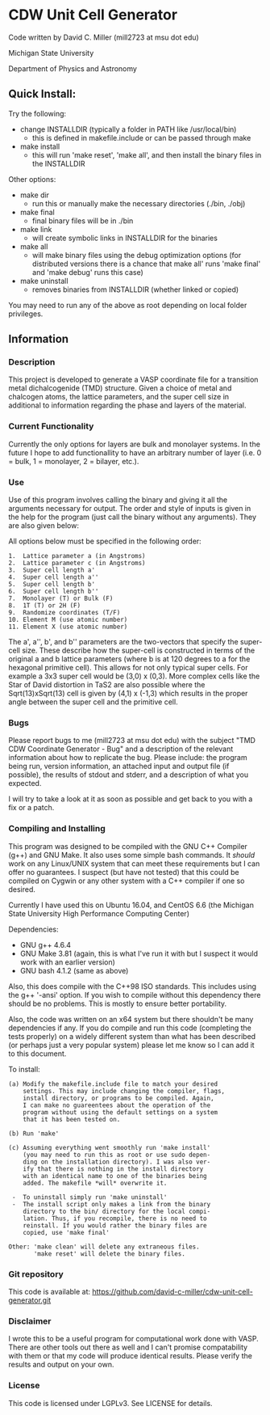 # CDW Unit Cell Generator

Code written by David C. Miller (mill2723 at msu dot edu)

Michigan State University

Department of Physics and Astronomy

## Quick Install:
 
Try the following:
+ change INSTALLDIR (typically a folder in PATH like
  /usr/local/bin)
  - this is defined in makefile.include or can be passed
    through make
+ make install
  - this will run 'make reset', 'make all', and then
  install the binary files in the INSTALLDIR

Other options:
+ make dir
  - run this or manually make the necessary directories (./bin,
  ./obj)
+ make final
  - final binary files will be in ./bin
+ make link
  - will create symbolic links in INSTALLDIR for the binaries
+ make all
  - will make binary files using the debug optimization options
  (for distributed versions there is a chance that make all'
  runs 'make final' and 'make debug' runs this case)
+ make uninstall
  - removes binaries from INSTALLDIR (whether linked or copied)

You may need to run any of the above as root depending on 
local folder privileges.

## Information

### Description
This project is developed to generate a VASP coordinate file for a
transition metal dichalcogenide (TMD) structure. Given a choice of
metal and chalcogen atoms, the lattice parameters, and the super cell
size in additional to information regarding the phase and layers of
the material.

### Current Functionality
Currently the only options for layers are bulk and monolayer systems.
In the future I hope to add functionallity to have an arbitrary number
of layer (i.e. 0 = bulk, 1 = monolayer, 2 = bilayer, etc.).

### Use
Use of this program involves calling the binary and giving it all the
arguments necessary for output. The order and style of inputs is given
in the help for the program (just call the binary without any arguments).
They are also given below:

All options below must be specified in the following order:

	1.  Lattice parameter a (in Angstroms)
	2.  Lattice parameter c (in Angstroms)
	3.  Super cell length a'
	4.  Super cell length a''
	5.  Super cell length b'
	6.  Super cell length b''
	7.  Monolayer (T) or Bulk (F)
	8.  1T (T) or 2H (F)
	9.  Randomize coordinates (T/F)
	10. Element M (use atomic number)
	11. Element X (use atomic number)

The a', a'', b', and b'' parameters are the two-vectors that specify the
super-cell size. These describe how the super-cell is constructed in terms
of the original a and b lattice parameters (where b is at 120 degrees to
a for the hexagonal primitive cell). This allows for not only typical super
cells. For example a 3x3 super cell would be (3,0) x (0,3). More complex
cells like the Star of David distortion in TaS2 are also possible where the
Sqrt(13)xSqrt(13) cell is given by (4,1) x (-1,3) which results in the proper
angle between the super cell and the primitive cell.

### Bugs

Please report bugs to me (mill2723 at msu dot edu) with the subject
"TMD CDW Coordinate Generator - Bug" and a description of the relevant
information about how to replicate the bug. Please include: the program
being run, version information, an attached input and output file (if
possible), the results of stdout and stderr, and a description of what
you expected. 

I will try to take a look at it as soon as possible and get back to
you with a fix or a patch.

### Compiling and Installing

This program was designed to be compiled with the GNU C++ Compiler
(g++) and GNU Make. It also uses some simple bash commands. It *should*
work on any Linux/UNIX system that can meet these requirements but I can
offer no guarantees. I suspect (but have not tested) that this could be
compiled on Cygwin or any other system with a C++ compiler if one so
desired.

Currently I have used this on Ubuntu 16.04, and CentOS 6.6 (the Michigan
State University High Performance Computing Center)

Dependencies:

+ GNU g++ 4.6.4 
+ GNU Make 3.81 (again, this is what I've run it with but I suspect
	it would work with an earlier version)
+ GNU bash 4.1.2 (same as above)

Also, this does compile with the C++98 ISO standards. This includes
using the g++ '-ansi' option. If you wish to compile without this
dependency there should be no problems. This is mostly to ensure
better portability.

Also, the code was written on an x64 system but there shouldn't be
many dependencies if any. If you do compile and run this code 
(completing the tests properly) on a widely different system than 
what has been described (or perhaps just a very popular system) 
please let me know so I can add it to this document.

To install:

	(a) Modify the makefile.include file to match your desired
	    settings. This may include changing the compiler, flags,
	    install directory, or programs to be compiled. Again,
	    I can make no guareentees about the operation of the
	    program without using the default settings on a system
	    that it has been tested on.

	(b) Run 'make'

	(c) Assuming everything went smoothly run 'make install'
	    (you may need to run this as root or use sudo depen-
	    ding on the installation directory). I was also ver-
	    ify that there is nothing in the install directory
	    with an identical name to one of the binaries being
	    added. The makefile *will* overwrite it.

	 -  To uninstall simply run 'make uninstall'
	 -  The install script only makes a link from the binary
	    directory to the bin/ directory for the local compi-
	    lation. Thus, if you recompile, there is no need to
	    reinstall. If you would rather the binary files are
	    copied, use 'make final'

	Other: 'make clean' will delete any extraneous files.
	       'make reset' will delete the binary files.

### Git repository

This code is available at:
https://github.com/david-c-miller/cdw-unit-cell-generator.git

### Disclaimer

I wrote this to be a useful program for computational work 
done with VASP. There are other tools out there as well and
I can't promise compatability with them or that my code will
produce identical results. Please verify the results and 
output on your own.

### License

This code is licensed under LGPLv3. See LICENSE for details.
